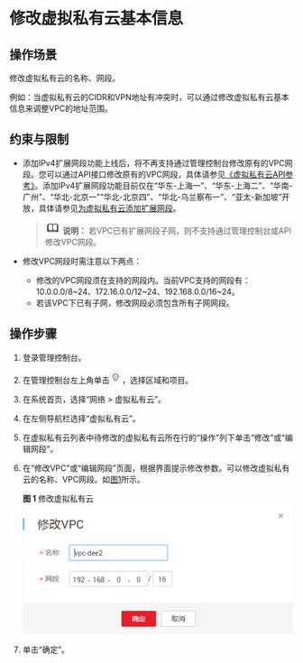 # 修改虚拟私有云基本信息<a name="zh-cn_topic_0030969462"></a>

## 操作场景<a name="s79517a598ca942e18e27aa57fd742714"></a>

修改虚拟私有云的名称、网段。

例如：当虚拟私有云的CIDR和VPN地址有冲突时，可以通过修改虚拟私有云基本信息来调整VPC的地址范围。

## 约束与限制<a name="section146064561424"></a>

-   添加IPv4扩展网段功能上线后，将不再支持通过管理控制台修改原有的VPC网段。您可以通过API接口修改原有的VPC网段，具体请参见[《虚拟私有云API参考》](https://support.huaweicloud.com/api-vpc/vpc_api01_0004.html)。添加IPv4扩展网段功能目前仅在“华东-上海一”、“华东-上海二”、“华南-广州”、“华北-北京一”“华北-北京四”、“华北-乌兰察布一”、“亚太-新加坡”开放，具体请参见[为虚拟私有云添加扩展网段](https://support.huaweicloud.com/usermanual-vpc/vpc_vpc_0007.html)。

    >![](public_sys-resources/icon-note.gif) **说明：** 
    >若VPC已有扩展网段子网，则不支持通过管理控制台或API修改VPC网段。

-   修改VPC网段时需注意以下两点：
    -   修改的VPC网段须在支持的网段内。当前VPC支持的网段有：10.0.0.0/8\~24、172.16.0.0/12\~24、192.168.0.0/16\~24。
    -   若该VPC下已有子网，修改网段必须包含所有子网网段。


## 操作步骤<a name="sc964fc4c03254e5aba4debd3197c7415"></a>

1.  登录管理控制台。
2.  在管理控制台左上角单击![](figures/icon-region.png)，选择区域和项目。
3.  在系统首页，选择“网络 \> 虚拟私有云”。
4.  在左侧导航栏选择“虚拟私有云”。
5.  在虚拟私有云列表中待修改的虚拟私有云所在行的“操作”列下单击“修改”或“编辑网段”。
6.  在“修改VPC”或“编辑网段”页面，根据界面提示修改参数。可以修改虚拟私有云的名称、VPC网段。如[图1](#fig6227525253)所示。

    **图 1**  修改虚拟私有云<a name="fig6227525253"></a>  
    ![](figures/修改虚拟私有云.png "修改虚拟私有云")

7.  单击“确定”。

